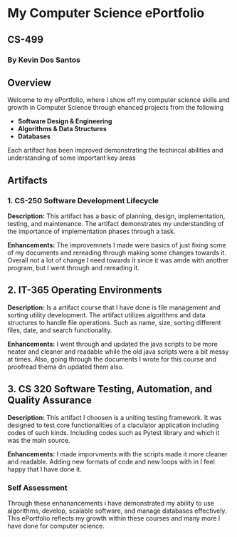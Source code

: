 #  My Computer Science ePortfolio
## CS-499 
### By Kevin Dos Santos

## Overview
  Welcome to my ePortfolio, where I show off my computer science skills and growth in Computer Science through ehanced projects from the following
  - **Software Design & Engineering**
  - **Algorithms & Data Structures**
  - **Databases**

Each artifact has been improved demonstrating the techincal abilities and understanding of some important key areas

## Artifacts

### 1. CS-250 Software Development Lifecycle

**Description:** This artifact has a basic of planning, design, implementation, testing, and maintenance. The artifact demonstrates my understanding of the importance of implementation phases through a task.

**Enhancements:** The improvemnets I made were basics of just fixing some of my documents and rereading through making some changes towards it. 
Overall not a lot of change I need towards it since it was amde with another program, but I went through and rereading it.

## 2. IT-365 Operating Environments

**Description:** Is a artifact course that I have done is file management and sorting utility development. The artifact utilizes algorithms and data structures to handle file operations. Such as name, size, sorting different files, date, and search functionality.

**Enhancements:** I went through and updated the java scripts to be more neater and cleaner and readable while the old java scripts were a bit messy at times. Also, going through the documents I wrote for this course and proofread thema dn updated them also.

## 3. CS 320 Software Testing, Automation, and Quality Assurance

  **Description:** This artifact I choosen is a uniting testing framework. It was designed to test core functionalities of a claculator application including codes of such kinds. Including codes such as Pytest library and which it was the main source. 
  
  **Enhancements:** I made imporvments with the scripts made it more cleaner and readable. Adding new formats of code and new loops with in I feel happy that I have done it.


### Self Assessment
Through these enhanancements i have demonstrated my ability to use algorithms, develop, scalable software, and manage databases effectively. This ePortfolio reflects my growth within these courses and many more I have done for computer science.

  
  
